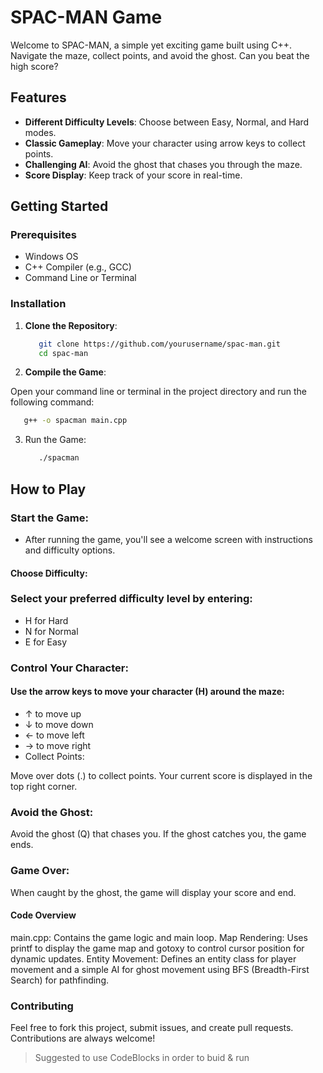 # SPAC-MAN Game

Welcome to SPAC-MAN, a simple yet exciting game built using C++. Navigate the maze, collect points, and avoid the ghost. Can you beat the high score?

## Features

- **Different Difficulty Levels**: Choose between Easy, Normal, and Hard modes.
- **Classic Gameplay**: Move your character using arrow keys to collect points.
- **Challenging AI**: Avoid the ghost that chases you through the maze.
- **Score Display**: Keep track of your score in real-time.

## Getting Started

### Prerequisites

- Windows OS
- C++ Compiler (e.g., GCC)
- Command Line or Terminal

### Installation

1. **Clone the Repository**:

   ```bash
      git clone https://github.com/yourusername/spac-man.git
      cd spac-man
2. **Compile the Game**:

Open your command line or terminal in the project directory and run the following command:

   ```bash
      g++ -o spacman main.cpp
   ```
3. Run the Game:
   ```bash
      ./spacman
   ```
## How to Play

### Start the Game:

- After running the game, you'll see a welcome screen with instructions and difficulty options.

#### Choose Difficulty:

### Select your preferred difficulty level by entering:

- H for Hard
- N for Normal
- E for Easy
### Control Your Character:

#### Use the arrow keys to move your character (H) around the maze:

- ↑ to move up
- ↓ to move down
- ← to move left
- → to move right
- Collect Points:

Move over dots (.) to collect points. Your current score is displayed in the top right corner.

### Avoid the Ghost:

Avoid the ghost (Q) that chases you. If the ghost catches you, the game ends.

### Game Over:

When caught by the ghost, the game will display your score and end.

#### Code Overview
main.cpp: Contains the game logic and main loop.
Map Rendering: Uses printf to display the game map and gotoxy to control cursor position for dynamic updates.
Entity Movement: Defines an entity class for player movement and a simple AI for ghost movement using BFS (Breadth-First Search) for pathfinding.
### Contributing
Feel free to fork this project, submit issues, and create pull requests. Contributions are always welcome! 

>Suggested to use CodeBlocks in order to buid & run
